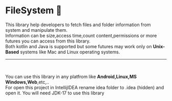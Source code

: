 # FileSystem 🦋

This library help developers to fetch files and folder information from system and manipulate them.</br>
Information can be size,access time,count content,permissions or more futures you can access from this library.</br>
Both kotlin and Java is supported but some futures may work only on **Unix-Based** systems like Mac and Linux operating systems.

--------------
</br>

You can use this library in any platfrom like **Android,Linux,MS Windows,Web**,etc,..</br>
For open this project in IntellijIDEA rename idea folder to .idea (hidden) and open it.
You will need JDK-17 to use this library
